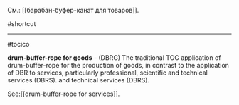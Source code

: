 См.: [[барабан-буфер-канат для товаров]].

#shortcut




<hr/>

#tocico

<b>drum-buffer-rope for goods</b> - (DBRG)  The traditional TOC application of drum-buffer-rope for the production of goods, in contrast to the application of DBR to services, particularly professional, scientific and technical services (DBRS). and technical services (DBRS). 



See:[[drum-buffer-rope for services]].



